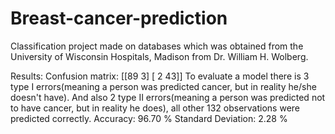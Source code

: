 # Breast-cancer-prediction
Classification project made on databases which was obtained from the University of Wisconsin Hospitals, Madison from Dr. William H. Wolberg.

Results: 
 Confusion matrix: 
 [[89  3]
  [ 2 43]]
 To evaluate a model there is 3 type I errors(meaning a person was predicted cancer,
 but in reality he/she doesn't have). And also 2 type II errors(meaning a person was predicted 
 not to have cancer, but in reality he does), all other 132 observations were predicted correctly.
 Accuracy: 96.70 %
 Standard Deviation: 2.28 %
